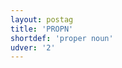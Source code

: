 ```yaml
---
layout: postag
title: 'PROPN'
shortdef: 'proper noun'
udver: '2'
---
```

<!-- Interlanguage links updated Po 11. listopadu 2024, 20:09:25 CET -->
